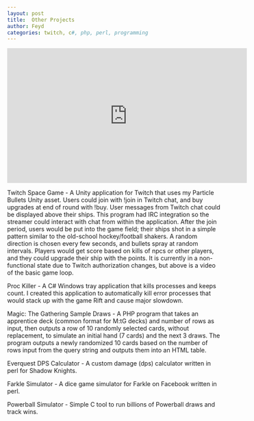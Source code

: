 ```yaml
---
layout: post
title:  Other Projects
author: Feyd
categories: twitch, c#, php, perl, programming
---
```

<div class="videoWrapper">
<iframe width="560" height="315" src="https://www.youtube.com/embed/E5b7X1H8G0Q?rel=0" frameborder="0" allow="autoplay; encrypted-media" allowfullscreen></iframe></div>
<p />

Twitch Space Game - A Unity application for Twitch that uses my Particle Bullets Unity asset.  Users could join with !join in Twitch chat, and buy upgrades at end of round with !buy.  User messages from Twitch chat could be displayed above their ships.  This program had IRC integration so the streamer could interact with chat from within the application.  After the join period, users would be put into the game field; their ships shot in a simple pattern similar to the old-school hockey/football shakers.  A random direction is chosen every few seconds, and bullets spray at random intervals.  Players would get score based on kills of npcs or other players, and they could upgrade their ship with the points.  It is currently in a non-functional state due to Twitch authorization changes, but above is a video of the basic game loop.

Proc Killer - A C# Windows tray application that kills processes and keeps count.  I created this application to automatically kill error processes that would stack up with the game Rift and cause major slowdown.

Magic: The Gathering Sample Draws - A PHP program that takes an apprentice deck (common format for M:tG decks) and number of rows as input, then outputs a row of 10 randomly selected cards, without replacement, to simulate an initial hand (7 cards) and the next 3 draws.  The program outputs a newly randomized 10 cards based on the number of rows input from the query string and outputs them into an HTML table.

Everquest DPS Calculator - A custom damage (dps) calculator written in perl for Shadow Knights.

Farkle Simulator - A dice game simulator for Farkle on Facebook written in perl.

Powerball Simulator - Simple C tool to run billions of Powerball draws and track wins.
